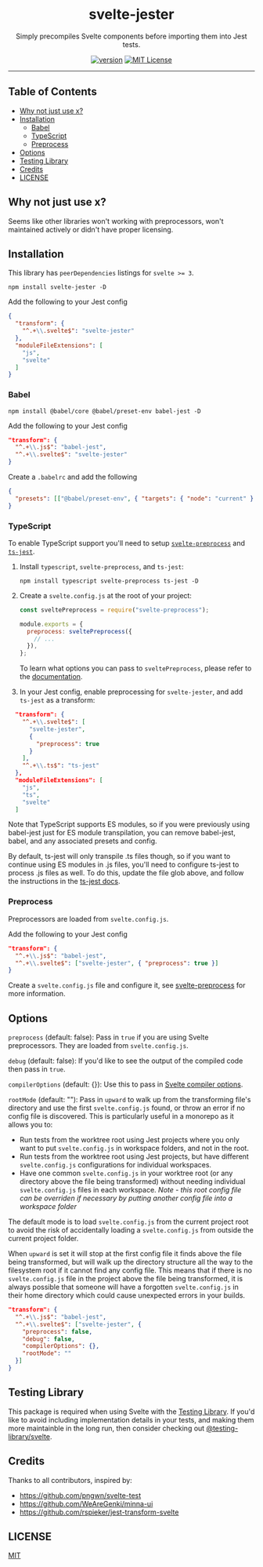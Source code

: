 <div align="center">
<h1>svelte-jester</h1>

<p>
Simply precompiles Svelte components before importing them into Jest tests.
</p>

[![version][version-badge]][package]
[![MIT License][license-badge]][license]
</div>

<hr />

## Table of Contents

<!-- START doctoc generated TOC please keep comment here to allow auto update -->
<!-- DON'T EDIT THIS SECTION, INSTEAD RE-RUN doctoc TO UPDATE -->


- [Why not just use x?](#why-not-just-use-x)
- [Installation](#installation)
  - [Babel](#babel)
  - [TypeScript](#typescript)
  - [Preprocess](#preprocess)
- [Options](#options)
- [Testing Library](#testing-library)
- [Credits](#credits)
- [LICENSE](#license)

<!-- END doctoc generated TOC please keep comment here to allow auto update -->

## Why not just use x?

Seems like other libraries won't working with preprocessors, won't maintained actively or didn't
have proper licensing.

## Installation

This library has `peerDependencies` listings for `svelte >= 3`.

`npm install svelte-jester -D`

Add the following to your Jest config

```json
{
  "transform": {
    "^.+\\.svelte$": "svelte-jester"
  },
  "moduleFileExtensions": [
    "js",
    "svelte"
  ]
}
```

### Babel

```npm install @babel/core @babel/preset-env babel-jest -D```

Add the following to your Jest config

```json
"transform": {
  "^.+\\.js$": "babel-jest",
  "^.+\\.svelte$": "svelte-jester"
}
```

Create a `.babelrc` and add the following

```json
{
  "presets": [["@babel/preset-env", { "targets": { "node": "current" } }]]
}
```

### TypeScript

To enable TypeScript support you'll need to setup [`svelte-preprocess`](https://github.com/sveltejs/svelte-preprocess) and [`ts-jest`](https://github.com/kulshekhar/ts-jest).

1. Install `typescript`, `svelte-preprocess`, and `ts-jest`:

   ```shell
   npm install typescript svelte-preprocess ts-jest -D
   ```

1. Create a `svelte.config.js` at the root of your project:

    ```js
    const sveltePreprocess = require("svelte-preprocess");

    module.exports = {
      preprocess: sveltePreprocess({
        // ...
      }),
    };
    ```

   To learn what options you can pass to `sveltePreprocess`, please refer to the [documentation](https://github.com/sveltejs/svelte-preprocess/blob/master/docs/preprocessing.md#typescript).

1. In your Jest config, enable preprocessing for `svelte-jester`, and add `ts-jest` as a transform:

  ```json
    "transform": {
      "^.+\\.svelte$": [
        "svelte-jester",
        {
          "preprocess": true
        }
      ],
      "^.+\\.ts$": "ts-jest"
    },
    "moduleFileExtensions": [
      "js",
      "ts",
      "svelte"
    ]
  ```

Note that TypeScript supports ES modules, so if you were previously using babel-jest just for ES module transpilation, you can remove babel-jest, babel, and any associated presets and config.

By default, ts-jest will only transpile .ts files though, so if you want to continue using ES modules in .js files, you'll need to configure ts-jest to process .js files as well.
To do this, update the file glob above, and follow the instructions in the [ts-jest docs](https://kulshekhar.github.io/ts-jest/).

### Preprocess

Preprocessors are loaded from `svelte.config.js`.

Add the following to your Jest config

```json
"transform": {
  "^.+\\.js$": "babel-jest",
  "^.+\\.svelte$": ["svelte-jester", { "preprocess": true }]
}
```

Create a `svelte.config.js` file and configure it, see 
[svelte-preprocess](https://github.com/kaisermann/svelte-preprocess) for more information.

## Options

`preprocess` (default: false): Pass in `true` if you are using Svelte preprocessors. 
They are loaded from `svelte.config.js`.

`debug` (default: false): If you'd like to see the output of the compiled code then pass in `true`.

`compilerOptions` (default: {}): Use this to pass in 
[Svelte compiler options](https://svelte.dev/docs#svelte_compile).

`rootMode` (default: ""): Pass in `upward` to walk up from the transforming file's directory and use the first `svelte.config.js` found, or throw an error if no config file is discovered. This is particularly useful in a monorepo as it allows you to:
- Run tests from the worktree root using Jest projects where you only want to put `svelte.config.js` in workspace folders, and not in the root.
- Run tests from the worktree root using Jest projects, but have different `svelte.config.js` configurations for individual workspaces.
- Have one common `svelte.config.js` in your worktree root (or any directory above the file being transformed) without needing individual `svelte.config.js` files in each workspace. _Note - this root config file can be overriden if necessary by putting another config file into a workspace folder_

The default mode is to load `svelte.config.js` from the current project root to avoid the risk of accidentally loading a `svelte.config.js` from outside the current project folder.

When `upward` is set it will stop at the first config file it finds above the file being transformed, but will walk up the directory structure all the way to the filesystem root if it cannot find any config file. This means that if there is no `svelte.config.js` file in the project above the file being transformed, it is always possible that someone will have a forgotten `svelte.config.js` in their home directory which could cause unexpected errors in your builds.

```json
"transform": {
  "^.+\\.js$": "babel-jest",
  "^.+\\.svelte$": ["svelte-jester", { 
    "preprocess": false,
    "debug": false,
    "compilerOptions": {},
    "rootMode": ""
  }]
}
```

## Testing Library

This package is required when using Svelte with the [Testing Library](https://testing-library.com/). 
If you'd like to avoid including implementation details in your tests, and making them more 
maintainble in the long run, then consider checking out 
[@testing-library/svelte](https://github.com/testing-library/svelte-testing-library).

## Credits

Thanks to all contributors, inspired by:

- https://github.com/pngwn/svelte-test
- https://github.com/WeAreGenki/minna-ui
- https://github.com/rspieker/jest-transform-svelte

## LICENSE

[MIT](LICENSE)

<!-- prettier-ignore-start -->
[package]: https://www.npmjs.com/package/svelte-jester
[version-badge]: https://img.shields.io/npm/v/svelte-jester
[license]: https://github.com/mihar-22/svelte-jester/blob/master/LICENSE
[license-badge]: https://img.shields.io/github/license/mihar-22/svelte-jester?color=b
<!-- prettier-ignore-end -->
